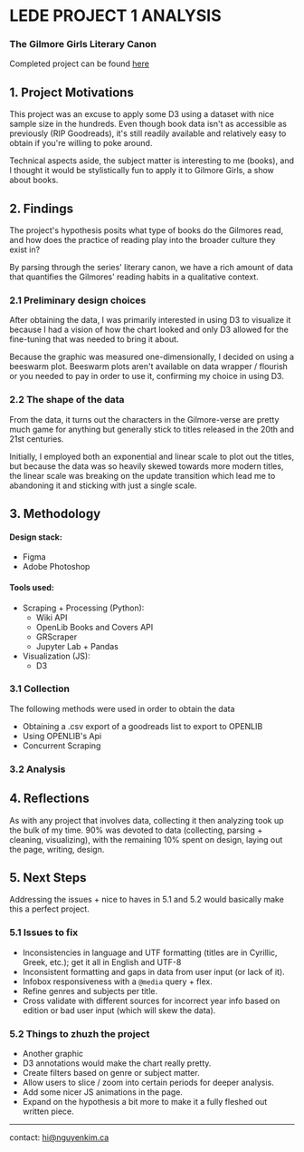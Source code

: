 # LEDE PROJECT 1 ANALYSIS
### The Gilmore Girls Literary Canon
Completed project can be found [here]("nguyenkim.ca/data-viz/gg/gilmores")

## 1. Project Motivations
This project was an excuse to apply some D3 using a dataset with nice sample size in the hundreds. Even though book data isn't as accessible as previously (RIP Goodreads), it's still readily available and relatively easy to obtain if you're willing to poke around. 

Technical aspects aside, the subject matter is interesting to me (books), and I thought it would be stylistically fun to apply it to Gilmore Girls, a show about books.

## 2. Findings 
The project's hypothesis posits what type of books do the Gilmores read, and how does the practice of reading play into the broader culture they exist in?
 
By parsing through the series' literary canon, we have a rich amount of data that quantifies the Gilmores' reading habits in a qualitative context.

### 2.1 Preliminary design choices
After obtaining the data, I was primarily interested in using D3 to visualize it because I had a vision of how the chart looked and only D3 allowed for the fine-tuning that was needed to bring it about.

Because the graphic was measured one-dimensionally, I decided on using a beeswarm plot. Beeswarm plots aren't available on data wrapper / flourish or you needed to pay in order to use it, confirming my choice in using D3.

### 2.2 The shape of the data
From the data, it turns out the characters in the Gilmore-verse are pretty much game for anything but generally stick to titles released in the 20th and 21st centuries. 

Initially, I employed both an exponential and linear scale to plot out the titles, but because the data was so heavily skewed towards more modern titles, the linear scale was breaking on the update transition which lead me to abandoning it and sticking with just a single scale. 


## 3. Methodology
#### Design stack:
- Figma
- Adobe Photoshop

#### Tools used:
- Scraping + Processing (Python): 
	- Wiki API
	- OpenLib Books and Covers API
	- GRScraper
	- Jupyter Lab + Pandas
- Visualization (JS):
	- D3

### 3.1 Collection
The following methods were used in order to obtain the data
- Obtaining a .csv export of a goodreads list to export to OPENLIB
- Using OPENLIB's Api 
- Concurrent Scraping 

### 3.2 Analysis

## 4. Reflections
As with any project that involves data, collecting it then analyzing took up the bulk of my time. 90% was devoted to data (collecting, parsing + cleaning, visualizing), with the remaining 10% spent on design, laying out the page, writing, design.

## 5. Next Steps
Addressing the issues + nice to haves in 5.1 and 5.2 would basically make this a perfect project.

### 5.1 Issues to fix
- Inconsistencies in language and UTF formatting (titles are in Cyrillic, Greek, etc.); get it all in English and UTF-8
- Inconsistent formatting and gaps in data from user input (or lack of it).
- Infobox responsiveness with a `@media` query + flex.
- Refine genres and subjects per title.
- Cross validate with different sources for incorrect year info based on edition or bad user input (which will skew the data).

### 5.2 Things to **zhuzh** the project
- Another graphic
- D3 annotations would make the chart really pretty.
- Create filters based on genre or subject matter.
- Allow users to slice / zoom into certain periods for deeper analysis.
- Add some nicer JS animations in the page.
- Expand on the hypothesis a bit more to make it a fully fleshed out written piece.
-----------------------------
contact: hi@nguyenkim.ca